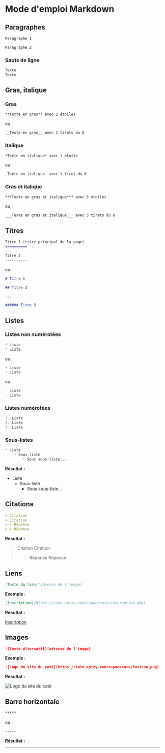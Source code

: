 # Mode d'emploi Markdown

## Paragraphes

```markdown
Paragraphe 1

Paragraphe 2
```

### Sauts de ligne

```markdown
Texte
Texte
```

## Gras, italique

### Gras

```markdown
**Texte en gras** avec 2 étoiles
```
ou :

```markdown
__Texte en gras__ avec 2 tirets du 8
```

### Italique

```markdown
*Texte en italique* avec 1 étoile
```
ou :

```markdown
_Texte en italique_ avec 1 tiret du 8
```

### Gras et italique

```markdown
***Texte en gras et italique*** avec 3 étoiles
```

ou :

```markdown
___Texte en gras et italique___ avec 3 tirets du 8
```

## Titres

```markdown
Titre 1 (titre principal de la page)
==========

Titre 2
----------
```

ou :

```markdown
# Titre 1

## Titre 2

...

###### Titre 6
```

## Listes

### Listes non numérotées

```markdown
* Liste
* Liste
```

ou :

```markdown
+ Liste
+ Liste
```

ou :

```markdown
- Liste
- Liste
```

### Listes numérotées

```markdown
1. Liste
2. Liste
3. Liste
```

### Sous-listes

```markdown
* Liste
	* Sous-liste
		* Sous sous-liste...
```

**Résultat :**

* Liste
	* Sous-liste
		* Sous sous-liste...

## Citations

```markdown
> Citation
> Citation
> > Réponse
> > Réponse
```

**Résultat :**

> Citation
> Citation
> > Réponse
> > Réponse

## Liens

```markdown
[Texte du lien](adresse de l'image)
```
**Exemple :**

```markdown
[Inscription](https://cate.epizy.com/espacecate/inscription.php)
```

**Résultat :**

[Inscription](https://cate.epizy.com/espacecate/inscription.php)

## Images

```markdown
![Texte alternatif](adresse de l'image)
```

**Exemple :**

```markdown
![Logo du site du caté](https://cate.epizy.com/espacecate/favicon.png)
```

**Résultat :**

![Logo du site du caté](https://cate.epizy.com/espacecate/favicon.png)

## Barre horizontale

```markdown
*****
```

ou :

```markdown
-----
```

**Résultat :**

-----
